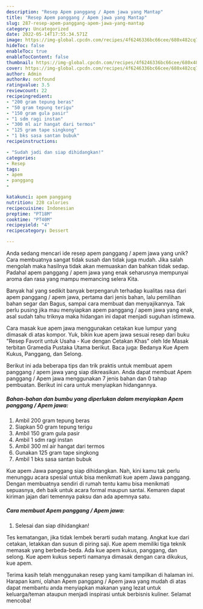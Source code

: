 ```yaml
---
description: "Resep Apem panggang / Apem jawa yang Mantap"
title: "Resep Apem panggang / Apem jawa yang Mantap"
slug: 287-resep-apem-panggang-apem-jawa-yang-mantap
category: Uncategorized
date: 2022-05-14T17:55:34.571Z
image: https://img-global.cpcdn.com/recipes/4f6246336bc66cee/680x482cq70/apem-panggang-apem-jawa-foto-resep-utama.jpg
hideToc: false
enableToc: true
enableTocContent: false
thumbnail: https://img-global.cpcdn.com/recipes/4f6246336bc66cee/680x482cq70/apem-panggang-apem-jawa-foto-resep-utama.jpg
cover: https://img-global.cpcdn.com/recipes/4f6246336bc66cee/680x482cq70/apem-panggang-apem-jawa-foto-resep-utama.jpg
author: Admin
authorAv: notfound
ratingvalue: 3.5
reviewcount: 22
recipeingredient:
- "200 gram tepung beras"
- "50 gram tepung terigu"
- "150 gram gula pasir"
- "1 sdm ragi instan"
- "300 ml air hangat dari termos"
- "125 gram tape singkong"
- "1 bks sasa santan bubuk"
recipeinstructions:

- "Sudah jadi dan siap dihidangkan!"
categories:
- Resep
tags:
- apem
- panggang
- 

katakunci: apem panggang  
nutrition: 228 calories
recipecuisine: Indonesian
preptime: "PT18M"
cooktime: "PT40M"
recipeyield: "4"
recipecategory: Dessert

---
```





Anda sedang mencari ide resep apem panggang / apem jawa yang unik? Cara membuatnya sangat tidak susah dan tidak juga mudah. Jika salah mengolah maka hasilnya tidak akan memuaskan dan bahkan tidak sedap. Padahal apem panggang / apem jawa yang enak seharusnya mempunyai aroma dan rasa yang mampu memancing selera Kita.





Banyak hal yang sedikit banyak berpengaruh terhadap kualitas rasa dari apem panggang / apem jawa, pertama dari jenis bahan, lalu pemilihan bahan segar dan Bagus, sampai cara membuat dan menyajikannya. Tak perlu pusing jika mau menyiapkan apem panggang / apem jawa yang enak,      asal sudah tahu triknya maka hidangan ini dapat menjadi suguhan istimewa.














Cara masak kue apem jawa menggunakan cetakan kue lumpur yang dimasak di atas kompor. Yuk, bikin kue apem jawa sesuai resep dari buku &#34;Resep Favorit untuk Usaha - Kue dengan Cetakan Khas&#34; oleh Ide Masak terbitan Gramedia Pustaka Utama berikut. Baca juga: Bedanya Kue Apem Kukus, Panggang, dan Selong.






Berikut ini ada beberapa tips dan trik praktis untuk membuat apem panggang / apem jawa yang siap dikreasikan. Anda dapat membuat Apem panggang / Apem jawa menggunakan 7 jenis bahan dan 0 tahap pembuatan. Berikut ini cara untuk menyiapkan hidangannya.

<!--inarticleads1-->

##### Bahan-bahan dan bumbu yang diperlukan dalam menyiapkan Apem panggang / Apem jawa:

1. Ambil 200 gram tepung beras
1. Siapkan 50 gram tepung terigu
1. Ambil 150 gram gula pasir
1. Ambil 1 sdm ragi instan
1. Ambil 300 ml air hangat dari termos
1. Gunakan 125 gram tape singkong
1. Ambil 1 bks sasa santan bubuk


Kue apem Jawa panggang siap dihidangkan. Nah, kini kamu tak perlu menunggu acara spesial untuk bisa menikmati kue apem Jawa panggang. Dengan membuatnya sendiri di rumah tentu kamu bisa menikmati sepuasnya, deh baik untuk acara formal maupun santai. Kemaren dapat kiriman jajan dari temennya paksu dan ada apemnya satu. 

<!--inarticleads2-->

##### Cara membuat Apem panggang / Apem jawa:


1. Selesai dan siap dihidangkan!

Tes kematangan, jika tidak lembek berarti sudah matang. Angkat kue dari cetakan, letakkan dan susun di piring saji. Kue apem memiliki tiga teknik memasak yang berbeda-beda. Ada kue apem kukus, panggang, dan selong. Kue apem kukus seperti namanya dimasak dengan cara dikukus, kue apem. 

Terima kasih telah menggunakan resep yang kami tampilkan di halaman ini. Harapan kami, olahan Apem panggang / Apem jawa yang mudah di atas dapat membantu anda menyiapkan makanan yang lezat untuk keluarga/teman ataupun menjadi inspirasi untuk berbisnis kuliner. Selamat mencoba!
